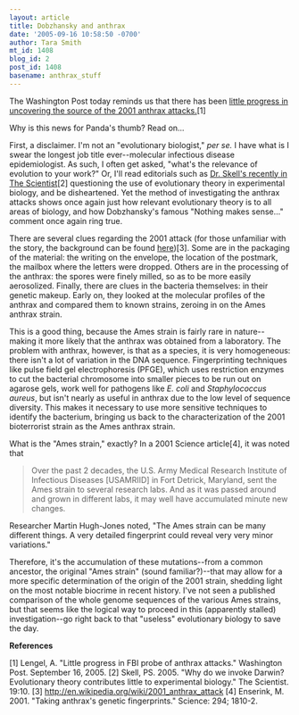 ```yaml
---
layout: article
title: Dobzhansky and anthrax
date: '2005-09-16 10:58:50 -0700'
author: Tara Smith
mt_id: 1408
blog_id: 2
post_id: 1408
basename: anthrax_stuff
---
```

The Washington Post today reminds us that there has been [little progress in uncovering the source of the 2001 anthrax attacks.](http://www.washingtonpost.com/wp-dyn/content/article/2005/09/15/AR2005091502456.html)\[1\]  

Why is this news for Panda's thumb?  Read on...

First, a disclaimer. I'm not an "evolutionary biologist," _per se._  I have what is I swear the longest job title ever--molecular infectious disease epidemiologist.  As such, I often get asked, "what's the relevance of evolution to your work?"  Or, I'll read editorials such as [Dr. Skell's recently in The Scientist](http://www.the-scientist.com/2005/8/29/10/1)\[2\] questioning the use of evolutionary theory in experimental biology, and be disheartened.  Yet the method of investigating the anthrax attacks shows once again just how relevant evolutionary theory is to all areas of biology, and how Dobzhansky's famous "Nothing makes sense..." comment once again ring true.

There are several clues regarding the 2001 attack (for those unfamiliar with the story, the background can be found [here](http://en.wikipedia.org/wiki/2001_anthrax_attack))\[3\].  Some are in the packaging of the material: the writing on the envelope, the location of the postmark, the mailbox where the letters were dropped.  Others are in the processing of the anthrax:  the spores were finely milled, so as to be more easily aerosolized.  Finally, there are clues in the bacteria themselves:  in their genetic makeup.  Early on, they looked at the molecular profiles of the anthrax and compared them to known strains, zeroing in on the Ames anthrax strain.  

This is a good thing, because the Ames strain is fairly rare in nature--making it more likely that the anthrax was obtained from a laboratory.  The problem with anthrax, however, is that as a species, it is very homogeneous:  there isn't a lot of variation in the DNA sequence.  Fingerprinting techniques like pulse field gel electrophoresis (PFGE), which uses restriction enzymes to cut the bacterial chromosome into smaller pieces to be run out on agarose gels, work well for pathogens like _E. coli_ and _Staphylococcus aureus_, but isn't nearly as useful in anthrax due to the low level of sequence diversity.  This makes it necessary to use more sensitive techniques to identify the bacterium, bringing us back to the characterization of the 2001 bioterrorist strain as the Ames anthrax strain.

What is the "Ames strain," exactly?  In a 2001 Science article\[4\], it was noted that

> Over the past 2 decades, the U.S. Army Medical Research Institute of Infectious Diseases \[USAMRIID\] in Fort Detrick, Maryland, sent the Ames strain to several research labs.  And as it was passed around and grown in different labs, it may well have accumulated minute new changes.

Researcher Martin Hugh-Jones noted, "The Ames strain can be many different things.  A very detailed fingerprint could reveal very very minor variations."  

Therefore, it's the accumulation of these mutations--from a common ancestor, the original "Ames strain" (sound familiar?)--that may allow for a more specific determination of the origin of the 2001 strain, shedding light on the most notable biocrime in recent history.  I've not seen a published comparison of the whole genome sequences of the various Ames strains, but that seems like the logical way to proceed in this (apparently stalled) investigation--go right back to that "useless" evolutionary biology to save the day.  

**References**

\[1\] Lengel, A. "Little progress in FBI probe of anthrax attacks."  Washington Post.  September 16, 2005.
\[2\] Skell, PS. 2005.  "Why do we invoke Darwin?  Evolutionary theory contributes little to experimental biology."  The Scientist. 19:10. 
\[3\] http://en.wikipedia.org/wiki/2001_anthrax_attack
\[4\] Enserink, M.  2001.  "Taking anthrax's genetic fingerprints."  Science: 294; 1810-2.
